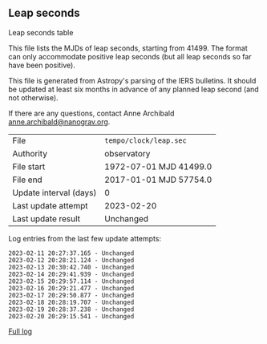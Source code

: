 
## Leap seconds

Leap seconds table

This file lists the MJDs of leap seconds, starting from 41499.
The format can only accommodate positive leap seconds (but all
leap seconds so far have been positive).

This file is generated from Astropy's parsing of the IERS
bulletins. It should be updated at least six months in advance
of any planned leap second (and not otherwise).

If there are any questions, contact Anne Archibald
<anne.archibald@nanograv.org>.

|     |     |
|:--- |:--- |
| File | `tempo/clock/leap.sec` |
| Authority | observatory |
| File start | 1972-07-01 MJD 41499.0 |
| File end | 2017-01-01 MJD 57754.0 |
| Update interval (days) | 0 |
| Last update attempt | 2023-02-20 |
| Last update result | Unchanged |

Log entries from the last few update attempts:
```
2023-02-11 20:27:37.165 - Unchanged
2023-02-12 20:28:21.124 - Unchanged
2023-02-13 20:30:42.740 - Unchanged
2023-02-14 20:29:41.939 - Unchanged
2023-02-15 20:29:57.114 - Unchanged
2023-02-16 20:29:21.477 - Unchanged
2023-02-17 20:29:50.877 - Unchanged
2023-02-18 20:28:19.707 - Unchanged
2023-02-19 20:28:37.238 - Unchanged
2023-02-20 20:29:15.541 - Unchanged
```
[Full log](https://raw.githubusercontent.com/ipta/pulsar-clock-corrections/main/log/tempo/clock/leap.sec.log)
